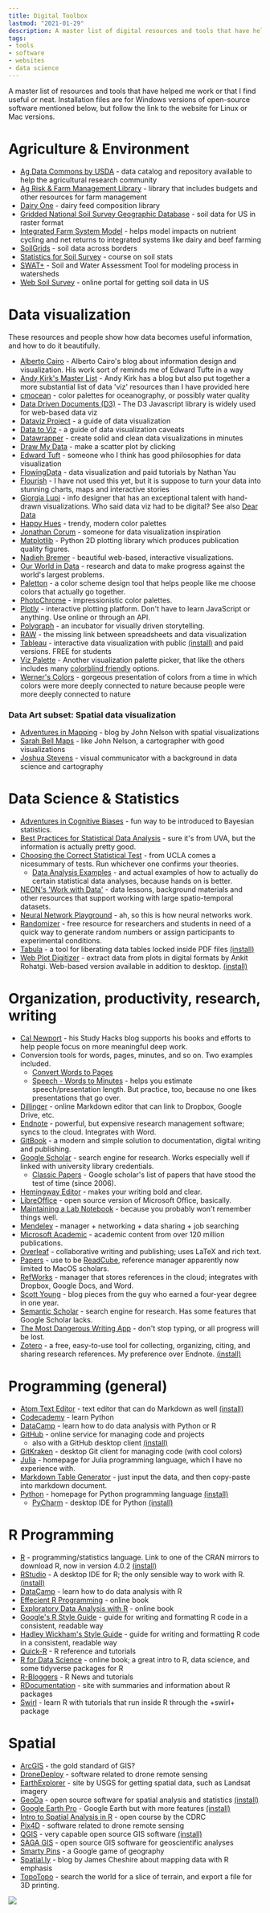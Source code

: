 ```yaml
---
title: Digital Toolbox
lastmod: "2021-01-29"
description: A master list of digital resources and tools that have helped me work.
tags:
- tools
- software
- websites
- data science
---
```


A master list of resources and tools that have helped me work or that I find useful or neat. Installation files are for Windows versions of open-source software mentioned below, but follow the link to the website for Linux or Mac versions.

# Agriculture & Environment

+ [Ag Data Commons by USDA](https://data.nal.usda.gov/) - data catalog and repository available to help the agricultural research community
+ [Ag Risk & Farm Management Library](https://agrisk.umn.edu) - library that includes budgets and other resources for farm management
+ [Dairy One](https://dairyone.com/services/forage-laboratory-services/feed-composition-library/interactive-feed-composition-libraries/) - dairy feed composition library
+ [Gridded National Soil Survey Geographic Database](https://www.nrcs.usda.gov/wps/portal/nrcs/detail/soils/survey/geo/?cid=nrcseprd1464625) - soil data for US in raster format
+ [Integrated Farm System Model](https://www.ars.usda.gov/northeast-area/up-pa/pswmru/docs/integrated-farm-system-model/) - helps model impacts on nutrient cycling and net returns to integrated systems like dairy and beef farming
+ [SoilGrids](https://www.soilgrids.org/) - soil data across borders
+ [Statistics for Soil Survey](http://ncss-tech.github.io/stats_for_soil_survey/chapters/) - course on soil stats
+ [SWAT+](https://swat.tamu.edu/software/plus/) - Soil and Water Assessment Tool for modeling process in watersheds
+ [Web Soil Survey](https://websoilsurvey.nrcs.usda.gov/app/WebSoilSurvey.aspx) - online portal for getting soil data in US

# Data visualization

These resources and people show how data becomes useful information, and how to do it beautifully.

+ [Alberto Cairo](http://www.thefunctionalart.com/) - Alberto Cairo's blog about information design and visualization. His work sort of reminds me of Edward Tufte in a way
+ [Andy Kirk's Master List](https://www.visualisingdata.com/resources/) - Andy Kirk has a blog but also put together a more substantial list of data 'viz' resources than I have provided here
+ [cmocean](https://cran.r-project.org/web/packages/cmocean/vignettes/cmocean.html) - color palettes for oceanography, or possibly water quality
+ [Data Driven Documents (D3)](https://d3js.org/) - The D3 Javascript library is widely used for web-based data viz
+ [Dataviz Project](https://datavizproject.com/) - a guide of data visualization
+ [Data to Viz](https://www.data-to-viz.com/caveats.html) - a guide of data visualization caveats
+ [Datawrapper](https://www.datawrapper.de/) - create solid and clean data visualizations in minutes
+ [Draw My Data](https://www.datawrapper.de/) - make a scatter plot by clicking
+ [Edward Tuft](https://www.edwardtufte.com/tufte/) - someone who I think has good philosophies for data visualization
+ [FlowingData](https://flowingdata.com/) - data visualization and paid tutorials by Nathan Yau
+ [Flourish](https://flourish.studio/) - I have not used this yet, but it is suppose to turn your data into stunning charts, maps and interactive stories
+ [Giorgia Lupi](http://giorgialupi.com/) - info designer that has an exceptional talent with hand-drawn visualizations. Who said data viz had to be digital? See also [Dear Data](http://www.dear-data.com/all)
+ [Happy Hues](https://www.happyhues.co/) - trendy, modern color palettes
+ [Jonathan Corum](http://style.org/) - someone for data visualization inspiration
+ [Matplotlib](https://matplotlib.org/) - Python 2D plotting library which produces publication quality figures.
+ [Nadieh Bremer](https://www.visualcinnamon.com/) - beautiful web-based, interactive visualizations.
+ [Our World in Data](https://ourworldindata.org/) - research and data to make progress against the world's largest problems.
+ [Paletton](https://paletton.com/) - a color scheme design tool that helps people like me choose colors that actually go together.
+ [PhotoChrome](http://photochrome.io/) - impressionistic color palettes.
+ [Plotly](https://plot.ly/) - interactive plotting platform. Don't have to learn JavaScript or anything. Use online or through an API.
+ [Polygraph](http://poly-graph.co/) - an incubator for visually driven storytelling.
+ [RAW](http://app.rawgraphs.io/) - the missing link between spreadsheets and data visualization
+ [Tableau](https://www.tableau.com/) - interactive data visualization with public [(install)](https://public.tableau.com/s/download/public/pc64) and paid versions. FREE for students
+ [Viz Palette](https://projects.susielu.com/viz-palette) - Another visualization palette picker, that like the others includes many [colorblind friendly](https://gradcylinder.org/plotting-for-the-color-blind/) options.
+ [Werner's Colors](https://www.c82.net/werner/#colors) - gorgeous presentation of colors from a time in which colors were more deeply connected to nature because people were more deeply connected to nature

### Data Art subset: Spatial data visualization
+ [Adventures in Mapping](https://adventuresinmapping.com/) - blog by John Nelson with spatial visualizations
+ [Sarah Bell Maps](https://www.sarahbellmaps.com/) - like John Nelson, a cartographer with good visualizations
+ [Joshua Stevens](https://www.joshuastevens.net/) - visual communicator with a background in data science and cartography

# Data Science & Statistics

+ [Adventures in Cognitive Biases](http://cassandraxia.com/cogbiases/) - fun way to be introduced to Bayesian statistics.
+ [Best Practices for Statistical Data Analysis](https://data.library.virginia.edu/statlab/best-practices-for-statistical-data-analysis/) - sure it's from UVA, but the information is actually pretty good.
+ [Choosing the Correct Statistical Test](https://stats.idre.ucla.edu/other/mult-pkg/whatstat/) - from UCLA comes a nicesummary of tests. Run whichever one confirms your theories.
    - [Data Analysis Examples](https://stats.idre.ucla.edu/other/dae/) - and actual examples of how to actually do certain statistical data analyses, because hands on is better.
+ [NEON's 'Work with Data'](https://www.neonscience.org/resources/data-tutorials) - data lessons, background materials and other resources that support working with large spatio-temporal datasets.
+ [Neural Network Playground](http://playground.tensorflow.org/) - ah, so this is how neural networks work.
+ [Randomizer](https://www.randomizer.org/) - free resource for researchers and students in need of a quick way to generate random numbers or assign participants to experimental conditions.
+ [Tabula](http://tabula.technology/) - a tool for liberating data tables locked inside PDF files [(install)](https://github.com/tabulapdf/tabula/releases/download/v1.2.1/tabula-win-1.2.1.zip)
+ [Web Plot Digitizer](https://automeris.io/WebPlotDigitizer/) - extract data from plots in digital formats by Ankit Rohatgi. Web-based version available in addition to desktop. [(install)](https://automeris.io/downloads/WebPlotDigitizer-4.2-win32-x64.zip)

# Organization, productivity, research, writing

+ [Cal Newport](https://www.calnewport.com/blog/) - his Study Hacks blog supports his books and efforts to help people focus on more meaningful deep work.
+ Conversion tools for words, pages, minutes, and so on. Two examples included.
    - [ Convert Words to Pages](http://wordstopages.com/)
    - [Speech - Words to Minutes](http://www.speechinminutes.com/) - helps you estimate speech/presentation length. But practice, too, because no one likes presentations that go over.
+ [Dillinger](http://dillinger.io/) - online Markdown editor that can link to Dropbox, Google Drive, etc.
+ [Endnote](http://endnote.com/) - powerful, but expensive research management software; syncs to the cloud. Integrates with Word.
+ [GitBook](https://www.gitbook.com/) - a modern and simple solution to documentation, digital writing and publishing.
+ [Google Scholar](https://scholar.google.com/) - search engine for research. Works especially well if linked with university library credentials.
    - [Classic Papers](https://scholar.google.com/citations?view_op=list_classic_articles&hl=en&by=2006) - Google scholar's list of papers that have stood the test of time (since 2006).
+ [Hemingway Editor](http://www.hemingwayapp.com/) - makes your writing bold and clear.
+ [LibreOffice](https://www.libreoffice.org/) - open source version of Microsoft Office, basically.
+ [Maintaining a Lab Notebook](http://colinpurrington.com/tips/lab-notebooks) - because you probably won't remember things well.
+ [Mendeley](https://www.mendeley.com/) - manager + networking + data sharing + job searching
+ [Microsoft Academic](https://academic.microsoft.com/) - academic content from over 120 million publications.
+ [Overleaf](https://www.overleaf.com/) - collaborative writing and publishing; uses LaTeX and rich text.
+ [Papers](https://www.papersapp.com/) - use to be [ReadCube](https://www.readcube.com/), reference manager apparently now limited to MacOS scholars.
+ [RefWorks](https://refworks.proquest.com/) - manager that stores references in the cloud; integrates with Dropbox, Google Docs, and Word.
+ [Scott Young](https://www.scotthyoung.com/blog/articles/) - blog pieces from the guy who earned a four-year degree in one year.
+ [Semantic Scholar](https://www.semanticscholar.org/) - search engine for research. Has some features that Google Scholar lacks.
+ [The Most Dangerous Writing App](https://www.squibler.io/dangerous-writing-prompt-app) - don't stop typing, or all progress will be lost.
+ [Zotero](https://www.zotero.org/) - a free, easy-to-use tool for collecting, organizing, citing, and sharing research references. My preference over Endnote. [(install)](https://www.zotero.org/download/client/dl?channel=release&platform=win32&version=5.0.88)

# Programming (general)

+ [Atom Text Editor](https://atom.io/) - text editor that can do Markdown as well [(install)](https://atom.io/download/windows_x64)
+ [Codecademy](https://www.codecademy.com/) - learn Python
+ [DataCamp](https://www.datacamp.com/) - learn how to do data analysis with Python or R
+ [GitHub](https://github.com/) - online service for managing code and projects
  + also with a GitHub desktop client [(install)](https://central.github.com/deployments/desktop/desktop/latest/win32)
+ [GitKraken](https://www.gitkraken.com/) - desktop Git client for managing code (with cool colors)
+ [Julia](https://julialang.org/) - homepage for Julia programming language, which I have no experience with.
+ [Markdown Table Generator](https://www.tablesgenerator.com/markdown_tables) - just input the data, and then copy-paste into markdown document.
+ [Python](https://www.python.org/) - homepage for Python programming language [(install)](https://www.python.org/ftp/python/3.8.3/python-3.8.3.exe)
  + [PyCharm](https://www.jetbrains.com/pycharm/) - desktop IDE for Python [(install)](https://www.jetbrains.com/pycharm/download/download-thanks.html?platform=windows&code=PCC)

# R Programming

+ [R](https://mirrors.nics.utk.edu/cran/) - programming/statistics language. Link to one of the CRAN mirrors to download R, now in version 4.0.2 [(install)](https://mirrors.nics.utk.edu/cran/bin/windows/base/R-4.0.2-win.exe)
+ [RStudio](https://www.rstudio.com/) - A desktop IDE for R; the only sensible way to work with R. [(install)](https://download1.rstudio.org/desktop/windows/RStudio-1.3.959.exe)
+ [DataCamp](https://www.datacamp.com/) - learn how to do data analysis with R
+ [Effecient R Programming](https://bookdown.org/csgillespie/efficientR/) - online book
+ [Exploratory Data Analysis with R](https://bookdown.org/rdpeng/exdata/) - online book
+ [Google's R Style Guide](https://google.github.io/styleguide/Rguide.xml) - guide for writing and formatting R code in a consistent, readable way
+ [Hadley Wickham's Style Guide](http://adv-r.had.co.nz/Style.html) - guide for writing and formatting R code in a consistent, readable way
+ [Quick-R](http://www.statmethods.net/) - R reference and tutorials
+ [R for Data Science](http://r4ds.had.co.nz/) - online book; a great intro to R, data science, and some tidyverse packages for R
+ [R-Bloggers](https://www.r-bloggers.com/) - R News and tutorials
+ [RDocumentation](https://www.rdocumentation.org/) - site with summaries and information about R packages
+ [Swirl](http://swirlstats.com/) - learn R with tutorials that run inside R through the +swirl+ package

# Spatial

+ [ArcGIS](https://www.arcgis.com/features/index.html) - the gold standard of GIS?
+ [DroneDeploy](https://www.dronedeploy.com/) - software related to drone remote sensing
+ [EarthExplorer](https://earthexplorer.usgs.gov/) - site by USGS for getting spatial data, such as Landsat imagery
+ [GeoDa](https://geodacenter.github.io/) - open source software for spatial analysis and statistics [(install)](https://github.com/GeoDaCenter/software/releases/download/v2020/GeoDa-1.14.0.0-Windows-64bit.exe)
+ [Google Earth Pro](https://www.google.com/earth/versions/#earth-pro) - Google Earth but with more features [(install)](https://www.google.com/earth/download/gep/agree.html)
+ [Intro to Spatial Analysis in R](https://data.cdrc.ac.uk/tutorial/an-introduction-to-spatial-data-analysis-and-visualisation-in-r) - open course by the CDRC
+ [Pix4D](https://pix4d.com/) - software related to drone remote sensing
+ [QGIS](http://www.qgis.org/en/site/about/index.html) - very capable open source GIS software [(install)](https://qgis.org/downloads/QGIS-OSGeo4W-3.10.7-1-Setup-x86_64.exe)
+ [SAGA GIS](http://www.saga-gis.org/en/index.html) - open source GIS software for geoscientific analyses
+ [Smarty Pins](https://smartypins.withgoogle.com/) - a Google game of geography
+ [Spatial.ly](http://spatial.ly/r/) - blog by James Cheshire about mapping data with R emphasis
+ [TopoTopo](http://topotopo.io/) - search the world for a slice of terrain, and export a file for 3D printing.

![](https://media.giphy.com/media/XreQmk7ETCak0/giphy.gif)